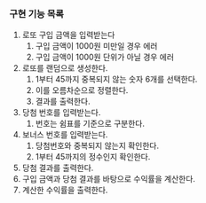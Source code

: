 ### 구현 기능 목록
1. 로또 구입 금액을 입력받는다
   1. 구입 금액이 1000원 미만일 경우 에러
   2. 구입 금액이 1000원 단위가 아닐 경우 에러
2. 로또를 랜덤으로 생성한다.
   1. 1부터 45까지 중복되지 않는 숫자 6개를 선택한다.
   2. 이를 오름차순으로 정렬한다.
   3. 결과를 출력한다.
3. 당첨 번호를 입력받는다.
   1. 번호는 쉼표를 기준으로 구분한다.
4. 보너스 번호를 입력받는다.
   1. 당첨번호와 중복되지 않는지 확인한다.
   2. 1부터 45까지의 정수인지 확인한다.
5. 당첨 결과를 출력한다.
6. 구입 금액과 당첨 결과를 바탕으로 수익률을 계산한다.
7. 계산한 수익률을 출력한다.